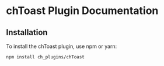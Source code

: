 # chToast Plugin Documentation

## Installation
To install the chToast plugin, use npm or yarn:

```bash
npm install ch_plugins/chToast
